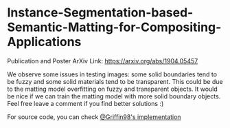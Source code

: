 # Instance-Segmentation-based-Semantic-Matting-for-Compositing-Applications
Publication and Poster
ArXiv Link: <a href="https://arxiv.org/abs/1904.05457"> https://arxiv.org/abs/1904.05457 </a>

We observe some issues in testing images: some solid boundaries tend to be fuzzy and some solid materials tend to be transparent. This could be due to the matting model overfitting on fuzzy and transparent objects. It would be nice if we can train the matting model with more solid boundary objects. Feel free leave a comment if you find better solutions :)

For source code, you can check <a href="https://github.com/Griffin98/Segmentation_based_Semantic_Matting"> @Griffin98's implementation </a>  
